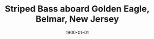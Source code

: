 ---
title: Striped Bass aboard Golden Eagle, Belmar, New Jersey
date: 1900-01-01
description: Striped Bass aboard Golden Eagle, Belmar, New Jersey
thumb: /assets/images/blog--ross-striped-bass.jpg
image: /assets/images/blog--ross-striped-bass.jpg
# angler-name: Ross Scroble
# angler-links: 
#     website: a-url-goes-here
#     twitter: a-url-goes-here
#     facebook: a-url-goes-here
#     instagram: a-url-goes-here
#     pinterest: a-url-goes-here

# reel-type: spinning
# reel-series: 800  

location: Belmar, New Jersey
fish: Striped Bass
# fish-length: 49 in.
# fish-weight: 78 lbs.
---